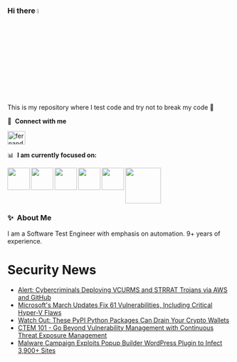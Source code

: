 ### Hi there <a href="https://www.gautamkrishnar.com/"><img src="https://media.giphy.com/media/hvRJCLFzcasrR4ia7z/giphy.gif" width="5%"></a>
This is my repository where I test code and try not to break my code :rofl:

🔗 &nbsp;**Connect with me**
<p align="left">
<a href="https://linkedin.com/in/fernandorlcruz" target="blank"><img align="center" src="https://raw.githubusercontent.com/rahuldkjain/github-profile-readme-generator/master/src/images/icons/Social/linked-in-alt.svg" alt="fernando cruz" height="30" width="40" /></a>
  
📊 &nbsp;**I am currently focused on:**

<img align="left" width='50' height='50' src="https://cdn.jsdelivr.net/gh/devicons/devicon/icons/python/python-original-wordmark.svg" />
<img align="left" width='50' height='50' src="https://cdn.jsdelivr.net/gh/devicons/devicon/icons/csharp/csharp-original.svg" />
<img align="left" width='50' height='50' src="https://cdn.jsdelivr.net/gh/devicons/devicon/icons/jenkins/jenkins-original.svg" />
<img align="left" width='50' height='50' src="https://specflow.org/wp-content/uploads/2021/05/SpecFlow-Icon.png" />
<img align="left" width='50' height='50' src="https://www.svgrepo.com/show/306098/githubactions.svg" />
<img width='80' height='80' src="https://cdn2.vectorstock.com/i/1000x1000/64/81/security-testing-concept-icon-safety-audit-key-vector-29166481.jpg" />
          
          
  
### ✨&nbsp; About Me

I am a Software Test Engineer with emphasis on automation. 9+ years of experience.

# Security News
<!-- BLOG-POST-LIST:START -->
- [Alert: Cybercriminals Deploying VCURMS and STRRAT Trojans via AWS and GitHub](https://thehackernews.com/2024/03/alert-cybercriminals-deploying-vcurms.html)
- [Microsoft&#39;s March Updates Fix 61 Vulnerabilities, Including Critical Hyper-V Flaws](https://thehackernews.com/2024/03/microsofts-march-updates-fix-61.html)
- [Watch Out: These PyPI Python Packages Can Drain Your Crypto Wallets](https://thehackernews.com/2024/03/watch-out-these-pypi-python-packages.html)
- [CTEM 101 - Go Beyond Vulnerability Management with Continuous Threat Exposure Management](https://thehackernews.com/2024/03/ctem-101-go-beyond-vulnerability.html)
- [Malware Campaign Exploits Popup Builder WordPress Plugin to Infect 3,900+ Sites](https://thehackernews.com/2024/03/malware-campaign-exploits-popup-builder.html)
<!-- BLOG-POST-LIST:END -->
